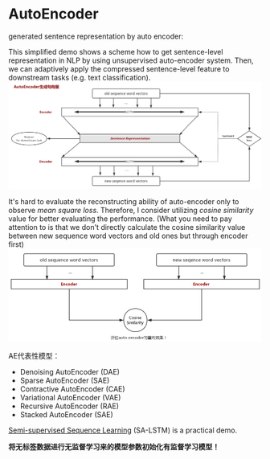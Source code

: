 # AutoEncoder
generated sentence representation by auto encoder:

This simplified demo shows a scheme how to get sentence-level representation in NLP by using unsupervised auto-encoder system. Then, we can adaptively apply the compressed sentence-level feature to downstream tasks (e.g. text classification).
![](imgs/auto_encoder.png)

It's hard to evaluate the reconstructing ability of auto-encoder only to observe *mean square loss*. Therefore, I consider utilizing *cosine similarity* value for better evaluating the performance. (What you need to pay attention to is that we don't directly calculate the cosine similarity value between new sequence word vectors and old ones but through encoder first)
![](imgs/cos_sim.png)

AE代表性模型：
+ Denoising AutoEncoder (DAE)
+ Sparse AutoEncoder (SAE)
+ Contractive AutoEncoder (CAE)
+ Variational AutoEncoder (VAE)
+ Recursive AutoEncoder (RAE)
+ Stacked AutoEncoder (SAE)

[Semi-supervised Sequence Learning](https://arxiv.org/pdf/1511.01432.pdf) (SA-LSTM) is a practical demo.

**将无标签数据进行无监督学习来的模型参数初始化有监督学习模型！**
